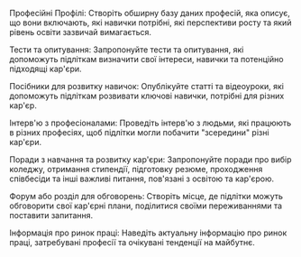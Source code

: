 ﻿Професійні Профілі: Створіть обширну базу даних професій, яка описує, що вони включають, які навички потрібні, які перспективи росту та який рівень освіти зазвичай вимагається.

Тести та опитування: Запропонуйте тести та опитування, які допоможуть підліткам визначити свої інтереси, навички та потенційно підходящі кар'єри.

Посібники для розвитку навичок: Опублікуйте статті та відеоуроки, які допоможуть підліткам розвивати ключові навички, потрібні для різних кар'єр.

Інтерв'ю з професіоналами: Проведіть інтерв'ю з людьми, які працюють в різних професіях, щоб підлітки могли побачити "зсередини" різні кар'єри.

Поради з навчання та розвитку кар'єри: Запропонуйте поради про вибір коледжу, отримання стипендії, підготовку резюме, проходження співбесіди та інші важливі питання, пов'язані з освітою та кар'єрою.

Форум або розділ для обговорень: Створіть місце, де підлітки можуть обговорити свої кар'єрні плани, поділитися своїми переживаннями та поставити запитання.

Інформація про ринок праці: Наведіть актуальну інформацію про ринок праці, затребувані професії та очікувані тенденції на майбутнє.